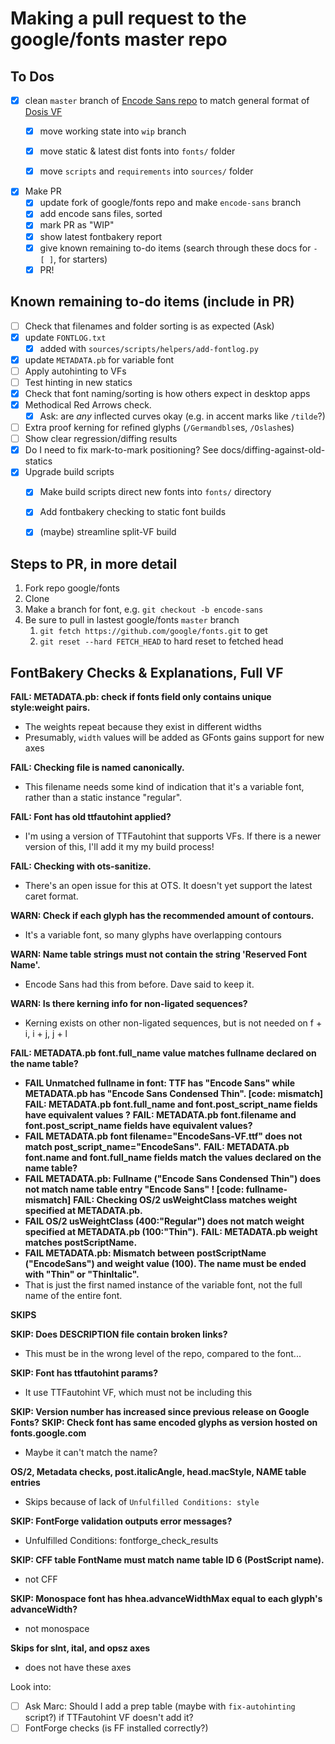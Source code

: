 # Making a pull request to the google/fonts master repo


## To Dos

- [x] clean `master` branch of [Encode Sans repo](https://github.com/thundernixon/Encode-Sans) to match general format of [Dosis VF](https://github.com/eliheuer/dosis-vf)
    - [x] move working state into `wip` branch
    - [x] move static & latest dist fonts into `fonts/` folder
    - [x] move `scripts` and `requirements` into `sources/` folder


- [x] Make PR
    - [x] update fork of google/fonts repo and make `encode-sans` branch
    - [x] add encode sans files, sorted
    - [x] mark PR as "WIP"
    - [x] show latest fontbakery report
    - [x] give known remaining to-do items (search through these docs for `- [ ]`, for starters)
    - [x] PR!

## Known remaining to-do items (include in PR)
- [ ] Check that filenames and folder sorting is as expected (Ask)
- [x] update `FONTLOG.txt`
  - [x] added with `sources/scripts/helpers/add-fontlog.py`
- [x] update `METADATA.pb` for variable font
- [ ] Apply autohinting to VFs
- [ ] Test hinting in new statics
- [x] Check that font naming/sorting is how others expect in desktop apps
- [x] Methodical Red Arrows check. 
    - [x] Ask: are *any* inflected curves okay (e.g. in accent marks like `/tilde`?)
- [ ] Extra proof kerning for refined glyphs (`/Germandbls`es, `/Oslash`es)
- [ ] Show clear regression/diffing results
- [x] Do I need to fix mark-to-mark positioning? See docs/diffing-against-old-statics
- [x] Upgrade build scripts
    - [x] Make build scripts direct new fonts into `fonts/` directory
    - [x] Add fontbakery checking to static font builds
    - [x] (maybe) streamline split-VF build



## Steps to PR, in more detail

1. Fork repo google/fonts
2. Clone
3. Make a branch for font, e.g. `git checkout -b encode-sans`
4. Be sure to pull in lastest google/fonts `master` branch
    1. `git fetch https://github.com/google/fonts.git` to get
    2. `git reset --hard FETCH_HEAD` to hard reset to fetched head


## FontBakery Checks & Explanations, Full VF

**FAIL: METADATA.pb: check if fonts field only contains unique style:weight pairs.**
- The weights repeat because they exist in different widths
- Presumably, `width` values will be added as GFonts gains support for new axes

**FAIL: Checking file is named canonically.**
- This filename needs some kind of indication that it's a variable font, rather than a static instance "regular".

**FAIL: Font has old ttfautohint applied?**
- I'm using a version of TTFautohint that supports VFs. If there is a newer version of this, I'll add it my my build process!

**FAIL: Checking with ots-sanitize.**
- There's an open issue for this at OTS. It doesn't yet support the latest caret format.

**WARN: Check if each glyph has the recommended amount of contours.**
- It's a variable font, so many glyphs have overlapping contours

**WARN: Name table strings must not contain the string 'Reserved Font Name'.**
- Encode Sans had this from before. Dave said to keep it.

**WARN: Is there kerning info for non-ligated sequences?**
- Kerning exists on other non-ligated sequences, but is not needed on f + i, i + j, j + l

**FAIL: METADATA.pb font.full_name value matches fullname declared on the name table?**
- **FAIL Unmatched fullname in font: TTF has "Encode Sans" while METADATA.pb has "Encode Sans Condensed Thin". [code: mismatch]**
**FAIL: METADATA.pb font.full_name and font.post_script_name fields have equivalent values ?**
**FAIL: METADATA.pb font.filename and font.post_script_name fields have equivalent values?**
- **FAIL METADATA.pb font filename="EncodeSans-VF.ttf" does not match post_script_name="EncodeSans".**
**FAIL: METADATA.pb font.name and font.full_name fields match the values declared on the name table?**
- **FAIL METADATA.pb: Fullname ("Encode Sans Condensed Thin") does not match name table entry "Encode Sans" ! [code: fullname-mismatch]**
**FAIL: Checking OS/2 usWeightClass matches weight specified at METADATA.pb.**
- **FAIL OS/2 usWeightClass (400:"Regular") does not match weight specified at METADATA.pb (100:"Thin").**
**FAIL: METADATA.pb weight matches postScriptName.**
- **FAIL METADATA.pb: Mismatch between postScriptName ("EncodeSans") and weight value (100). The name must be ended with "Thin" or "ThinItalic".**
- That is just the first named instance of the variable font, not the full name of the entire font.

**SKIPS**

**SKIP: Does DESCRIPTION file contain broken links?**
- This must be in the wrong level of the repo, compared to the font...



**SKIP: Font has ttfautohint params?**
- It use TTFautohint VF, which must not be including this

**SKIP: Version number has increased since previous release on Google Fonts?**
**SKIP: Check font has same encoded glyphs as version hosted on fonts.google.com**
- Maybe it can't match the name?

**OS/2, Metadata checks, post.italicAngle, head.macStyle, NAME table entries**
- Skips  because of lack of `Unfulfilled Conditions: style`

**SKIP: FontForge validation outputs error messages?**
- Unfulfilled Conditions: fontforge_check_results

**SKIP: CFF table FontName must match name table ID 6 (PostScript name).**
- not CFF

**SKIP: Monospace font has hhea.advanceWidthMax equal to each glyph's advanceWidth?**
- not monospace

**Skips for slnt, ital, and opsz axes**
- does not have these axes

Look into:
- [ ] Ask Marc: Should I add a prep table (maybe with `fix-autohinting` script?) if TTFautohint VF doesn't add it?
- [ ] FontForge checks (is FF installed correctly?)